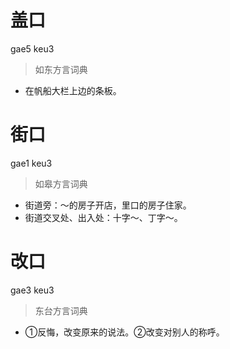 # 盖口
gae5 keu3
> 如东方言词典
- 在帆船大栏上边的条板。

# 街口
gae1 keu3
> 如皋方言词典
- 街道旁：～的房子开店，里口的房子住家。
- 街道交叉处、出入处：十字～、丁字～。

# 改口
gae3 keu3
> 东台方言词典
- ①反悔，改变原来的说法。②改变对别人的称呼。
